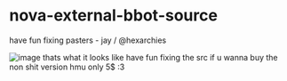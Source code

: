 # nova-external-bbot-source
have fun fixing pasters - jay / @hexarchies


![image](https://github.com/hexarchies/nova-external-bbot-source/assets/113258035/7cc29e58-5767-4780-9be3-c8a594731b28)
thats what  it looks like have fun fixing the src if u wanna buy the  non shit version hmu  only 5$ :3 
